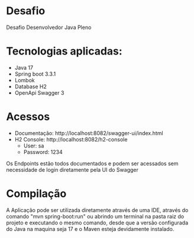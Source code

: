 # Desafio
Desafio Desenvolvedor Java Pleno

# Tecnologias aplicadas:
   - Java 17
   - Spring boot 3.3.1
   - Lombok
   - Database H2
   - OpenApi Swagger 3

# Acessos
 - Documentação: http://localhost:8082/swagger-ui/index.html
 - H2 Console: http://localhost:8082/h2-console
   - User: sa
   - Password: 1234
 
Os Endpoints estão todos documentados e podem ser acessados sem necessidade de login diretamente pela UI do Swagger

# Compilação
 A Aplicação pode ser utilizada diretamente através de uma IDE, através do comando "mvn spring-boot:run"
 ou abrindo um terminal na pasta raiz do projeto e executando o mesmo comando, desde que a versão configurada
 do Java na maquina seja 17 e o Maven esteja devidamente instalado.
 
